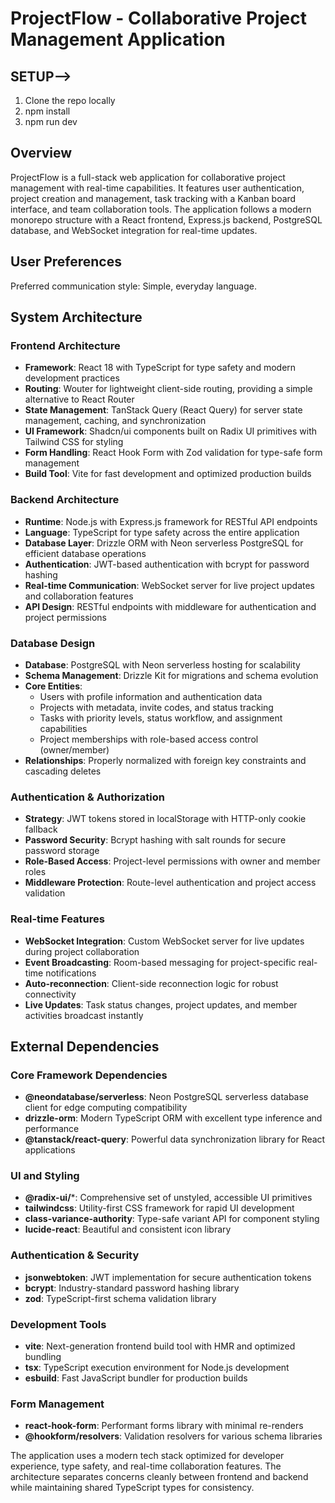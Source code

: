 # ProjectFlow - Collaborative Project Management Application



## SETUP-->
1. Clone the repo locally 
2. npm install
3. npm run dev

## Overview

ProjectFlow is a full-stack web application for collaborative project management with real-time capabilities. It features user authentication, project creation and management, task tracking with a Kanban board interface, and team collaboration tools. The application follows a modern monorepo structure with a React frontend, Express.js backend, PostgreSQL database, and WebSocket integration for real-time updates.

## User Preferences

Preferred communication style: Simple, everyday language.

## System Architecture

### Frontend Architecture
- **Framework**: React 18 with TypeScript for type safety and modern development practices
- **Routing**: Wouter for lightweight client-side routing, providing a simple alternative to React Router
- **State Management**: TanStack Query (React Query) for server state management, caching, and synchronization
- **UI Framework**: Shadcn/ui components built on Radix UI primitives with Tailwind CSS for styling
- **Form Handling**: React Hook Form with Zod validation for type-safe form management
- **Build Tool**: Vite for fast development and optimized production builds

### Backend Architecture
- **Runtime**: Node.js with Express.js framework for RESTful API endpoints
- **Language**: TypeScript for type safety across the entire application
- **Database Layer**: Drizzle ORM with Neon serverless PostgreSQL for efficient database operations
- **Authentication**: JWT-based authentication with bcrypt for password hashing
- **Real-time Communication**: WebSocket server for live project updates and collaboration features
- **API Design**: RESTful endpoints with middleware for authentication and project permissions

### Database Design
- **Database**: PostgreSQL with Neon serverless hosting for scalability
- **Schema Management**: Drizzle Kit for migrations and schema evolution
- **Core Entities**:
  - Users with profile information and authentication data
  - Projects with metadata, invite codes, and status tracking
  - Tasks with priority levels, status workflow, and assignment capabilities
  - Project memberships with role-based access control (owner/member)
- **Relationships**: Properly normalized with foreign key constraints and cascading deletes

### Authentication & Authorization
- **Strategy**: JWT tokens stored in localStorage with HTTP-only cookie fallback
- **Password Security**: Bcrypt hashing with salt rounds for secure password storage
- **Role-Based Access**: Project-level permissions with owner and member roles
- **Middleware Protection**: Route-level authentication and project access validation

### Real-time Features
- **WebSocket Integration**: Custom WebSocket server for live updates during project collaboration
- **Event Broadcasting**: Room-based messaging for project-specific real-time notifications
- **Auto-reconnection**: Client-side reconnection logic for robust connectivity
- **Live Updates**: Task status changes, project updates, and member activities broadcast instantly

## External Dependencies

### Core Framework Dependencies
- **@neondatabase/serverless**: Neon PostgreSQL serverless database client for edge computing compatibility
- **drizzle-orm**: Modern TypeScript ORM with excellent type inference and performance
- **@tanstack/react-query**: Powerful data synchronization library for React applications

### UI and Styling
- **@radix-ui/***: Comprehensive set of unstyled, accessible UI primitives
- **tailwindcss**: Utility-first CSS framework for rapid UI development
- **class-variance-authority**: Type-safe variant API for component styling
- **lucide-react**: Beautiful and consistent icon library

### Authentication & Security
- **jsonwebtoken**: JWT implementation for secure authentication tokens
- **bcrypt**: Industry-standard password hashing library
- **zod**: TypeScript-first schema validation library

### Development Tools
- **vite**: Next-generation frontend build tool with HMR and optimized bundling
- **tsx**: TypeScript execution environment for Node.js development
- **esbuild**: Fast JavaScript bundler for production builds

### Form Management
- **react-hook-form**: Performant forms library with minimal re-renders
- **@hookform/resolvers**: Validation resolvers for various schema libraries

The application uses a modern tech stack optimized for developer experience, type safety, and real-time collaboration features. The architecture separates concerns cleanly between frontend and backend while maintaining shared TypeScript types for consistency.

